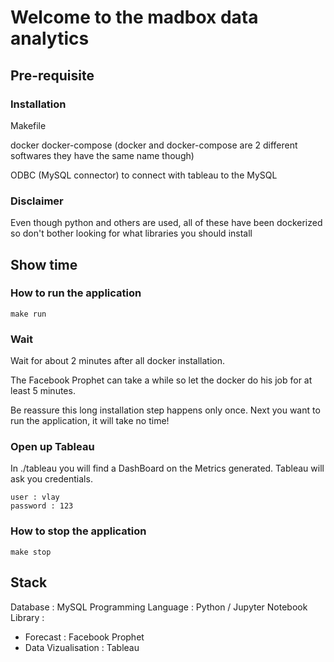 # Welcome to the madbox data analytics
## Pre-requisite
### Installation
Makefile

docker
docker-compose
(docker and docker-compose are 2 different softwares they have the same name though)

ODBC (MySQL connector) to connect with tableau to the MySQL

### Disclaimer
Even though python and others are used, all of these have been dockerized so don't bother looking for what libraries you should install

## Show time
### How to run the application
```
make run
```

### Wait
Wait for about 2 minutes after all docker installation.

The Facebook Prophet can take a while so let the docker do his job for at least 5 minutes.

Be reassure this long installation step happens only once.
Next you want to run the application, it will take no time!

### Open up Tableau
In ./tableau you will find a DashBoard on the Metrics generated.
Tableau will ask you credentials.
```
user : vlay
password : 123
```

### How to stop the application
```
make stop
```

## Stack
Database : MySQL
Programming Language : Python / Jupyter Notebook
Library :
- Forecast : Facebook Prophet
- Data Vizualisation : Tableau